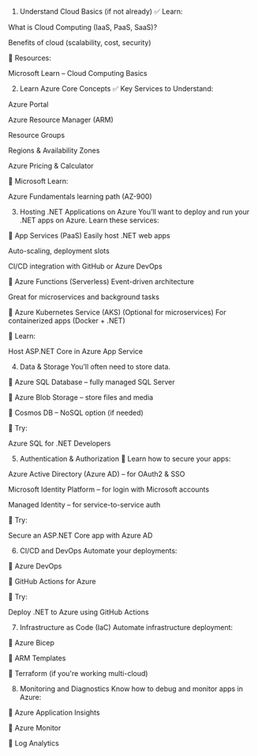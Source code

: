 1. Understand Cloud Basics (if not already)
   ✅ Learn:

What is Cloud Computing (IaaS, PaaS, SaaS)?

Benefits of cloud (scalability, cost, security)

📘 Resources:

Microsoft Learn – Cloud Computing Basics

2. Learn Azure Core Concepts
   ✅ Key Services to Understand:

Azure Portal

Azure Resource Manager (ARM)

Resource Groups

Regions & Availability Zones

Azure Pricing & Calculator

📘 Microsoft Learn:

Azure Fundamentals learning path (AZ-900)

3. Hosting .NET Applications on Azure
   You’ll want to deploy and run your .NET apps on Azure. Learn these services:

🔹 App Services (PaaS)
Easily host .NET web apps

Auto-scaling, deployment slots

CI/CD integration with GitHub or Azure DevOps

🔹 Azure Functions (Serverless)
Event-driven architecture

Great for microservices and background tasks

🔹 Azure Kubernetes Service (AKS) (Optional for microservices)
For containerized apps (Docker + .NET)

📘 Learn:

Host ASP.NET Core in Azure App Service

4. Data & Storage
   You’ll often need to store data.

🔹 Azure SQL Database – fully managed SQL Server

🔹 Azure Blob Storage – store files and media

🔹 Cosmos DB – NoSQL option (if needed)

📘 Try:

Azure SQL for .NET Developers

5. Authentication & Authorization
   🔐 Learn how to secure your apps:

Azure Active Directory (Azure AD) – for OAuth2 & SSO

Microsoft Identity Platform – for login with Microsoft accounts

Managed Identity – for service-to-service auth

📘 Try:

Secure an ASP.NET Core app with Azure AD

6. CI/CD and DevOps
   Automate your deployments:

🔹 Azure DevOps

🔹 GitHub Actions for Azure

📘 Try:

Deploy .NET to Azure using GitHub Actions

7. Infrastructure as Code (IaC)
   Automate infrastructure deployment:

🔹 Azure Bicep

🔹 ARM Templates

🔹 Terraform (if you're working multi-cloud)

8. Monitoring and Diagnostics
   Know how to debug and monitor apps in Azure:

🔹 Azure Application Insights

🔹 Azure Monitor

🔹 Log Analytics
